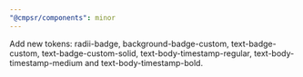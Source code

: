 ```yaml
---
"@cmpsr/components": minor
---
```


Add new tokens: radii-badge, background-badge-custom,
text-badge-custom,
text-badge-custom-solid,
text-body-timestamp-regular, text-body-timestamp-medium and text-body-timestamp-bold.

